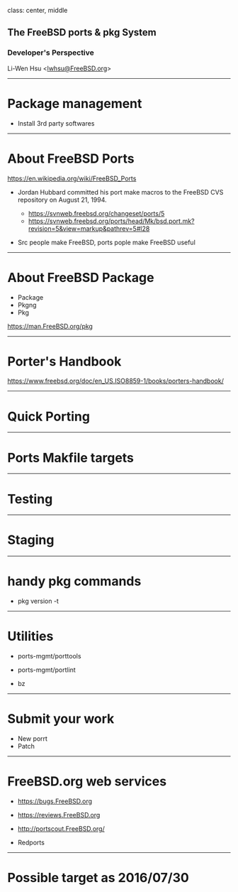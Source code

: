 class: center, middle

## The FreeBSD ports & pkg System
### Developer's Perspective

Li-Wen Hsu &lt;lwhsu@FreeBSD.org&gt;

---
# Package management

- Install 3rd party softwares

---
# About FreeBSD Ports

https://en.wikipedia.org/wiki/FreeBSD_Ports

- Jordan Hubbard committed his port make macros to the FreeBSD CVS repository on August 21, 1994.
  * https://svnweb.freebsd.org/changeset/ports/5
  * https://svnweb.freebsd.org/ports/head/Mk/bsd.port.mk?revision=5&view=markup&pathrev=5#l28

- Src people make FreeBSD, ports pople make FreeBSD useful

---
# About FreeBSD Package

- Package
- Pkgng
- Pkg

https://man.FreeBSD.org/pkg

---
# Porter's Handbook

https://www.freebsd.org/doc/en_US.ISO8859-1/books/porters-handbook/

---
# Quick Porting

---
# Ports Makfile targets

---
# Testing

---
# Staging

---
# handy pkg commands
- pkg version -t

---
# Utilities

- ports-mgmt/porttools
- ports-mgmt/portlint

- bz

---
# Submit your work

- New porrt
- Patch

---
# FreeBSD.org web services

- https://bugs.FreeBSD.org
- https://reviews.FreeBSD.org
- http://portscout.FreeBSD.org/

- Redports

---
# Possible target as 2016/07/30
